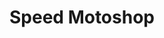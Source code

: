 ---
title: "Speed Motoshop"
url: /san-salvador/speed-motoshop-bulevar-sergio-viera-de-mello/
shop: Allgemein
---
